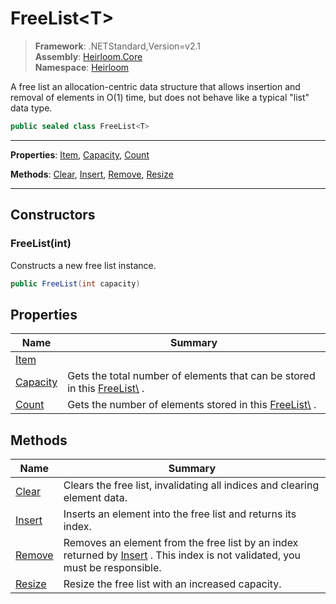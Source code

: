 # FreeList\<T>

> **Framework**: .NETStandard,Version=v2.1  
> **Assembly**: [Heirloom.Core][0]  
> **Namespace**: [Heirloom][0]  

A free list an allocation-centric data structure that allows insertion and removal of elements in O(1) time, but does not behave like a typical "list" data type.

```cs
public sealed class FreeList<T>
```

--------------------------------------------------------------------------------

**Properties**: [Item][1], [Capacity][2], [Count][3]

**Methods**: [Clear][4], [Insert][5], [Remove][6], [Resize][7]

--------------------------------------------------------------------------------

## Constructors

### FreeList(int)

Constructs a new free list instance.

```cs
public FreeList(int capacity)
```

## Properties

| Name          | Summary                                                                           |
|---------------|-----------------------------------------------------------------------------------|
| [Item][1]     |                                                                                   |
| [Capacity][2] | Gets the total number of elements that can be stored in this [FreeList\\<T>][8] . |
| [Count][3]    | Gets the number of elements stored in this [FreeList\\<T>][8] .                   |

## Methods

| Name        | Summary                                                                                                                           |
|-------------|-----------------------------------------------------------------------------------------------------------------------------------|
| [Clear][4]  | Clears the free list, invalidating all indices and clearing element data.                                                         |
| [Insert][5] | Inserts an element into the free list and returns its index.                                                                      |
| [Remove][6] | Removes an element from the free list by an index returned by [Insert][5] . This index is not validated, you must be responsible. |
| [Resize][7] | Resize the free list with an increased capacity.                                                                                  |

[0]: ..\Heirloom.Core.md
[1]: Heirloom.FreeList[T].Item.md
[2]: Heirloom.FreeList[T].Capacity.md
[3]: Heirloom.FreeList[T].Count.md
[4]: Heirloom.FreeList[T].Clear.md
[5]: Heirloom.FreeList[T].Insert.md
[6]: Heirloom.FreeList[T].Remove.md
[7]: Heirloom.FreeList[T].Resize.md
[8]: Heirloom.FreeList[T].md

